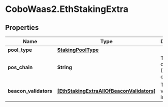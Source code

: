 # CoboWaas2.EthStakingExtra

## Properties

Name | Type | Description | Notes
------------ | ------------- | ------------- | -------------
**pool_type** | [**StakingPoolType**](StakingPoolType.md) |  | 
**pos_chain** | **String** | The Proof-of-Stake (PoS) chain. | 
**beacon_validators** | [**[EthStakingExtraAllOfBeaconValidators]**](EthStakingExtraAllOfBeaconValidators.md) | The list of validator information. | [optional] 


